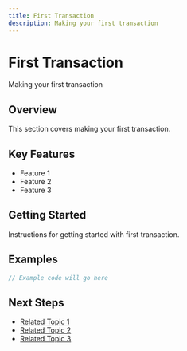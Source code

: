 ```yaml
---
title: First Transaction
description: Making your first transaction
---
```


# First Transaction

Making your first transaction

## Overview

This section covers making your first transaction.

## Key Features

- Feature 1
- Feature 2
- Feature 3

## Getting Started

Instructions for getting started with first transaction.

## Examples

```javascript
// Example code will go here
```

## Next Steps

- [Related Topic 1](#)
- [Related Topic 2](#)
- [Related Topic 3](#)

